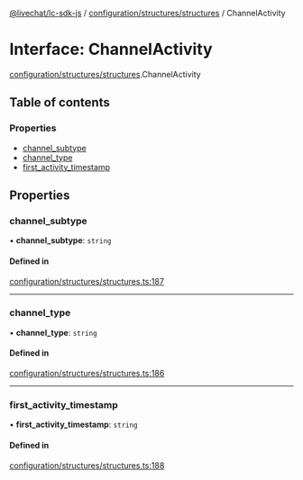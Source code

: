[@livechat/lc-sdk-js](../README.md) / [configuration/structures/structures](../modules/configuration_structures_structures.md) / ChannelActivity

# Interface: ChannelActivity

[configuration/structures/structures](../modules/configuration_structures_structures.md).ChannelActivity

## Table of contents

### Properties

- [channel\_subtype](configuration_structures_structures.ChannelActivity.md#channel_subtype)
- [channel\_type](configuration_structures_structures.ChannelActivity.md#channel_type)
- [first\_activity\_timestamp](configuration_structures_structures.ChannelActivity.md#first_activity_timestamp)

## Properties

### channel\_subtype

• **channel\_subtype**: `string`

#### Defined in

[configuration/structures/structures.ts:187](https://github.com/livechat/lc-sdk-js/blob/a63b0a6/src/configuration/structures/structures.ts#L187)

___

### channel\_type

• **channel\_type**: `string`

#### Defined in

[configuration/structures/structures.ts:186](https://github.com/livechat/lc-sdk-js/blob/a63b0a6/src/configuration/structures/structures.ts#L186)

___

### first\_activity\_timestamp

• **first\_activity\_timestamp**: `string`

#### Defined in

[configuration/structures/structures.ts:188](https://github.com/livechat/lc-sdk-js/blob/a63b0a6/src/configuration/structures/structures.ts#L188)
